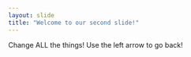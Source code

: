 ```yaml
---
layout: slide
title: "Welcome to our second slide!"
---
```

Change ALL the things!
Use the left arrow to go back!
